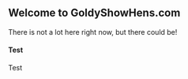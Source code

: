 ## Welcome to GoldyShowHens.com

There is not a lot here right now, but there could be!

#### Test
Test
